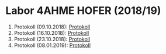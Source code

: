 # Labor 4AHME HOFER (2018/19)
  
1. Protokoll (09.10.2018):
  [Protokoll](https://github.com/HTLMechatronics/m15-la1-sx/blob/hoflam15/protokoll_g1_hoflam15_09_10_2018.md)
2. Protokoll (16.10.2018):
  [Protokoll](https://github.com/HTLMechatronics/m15-la1-sx/blob/hoflam15/protokoll_g1_hoflam15_16_10_2018.md)
3. Protokoll (23.10.2018):
  [Protokoll](https://github.com/HTLMechatronics/m15-la1-sx/blob/hoflam15/protokoll_g1_hoflam15_23_10_2018.md)
4. Protokoll (08.01.2019):
  [Protokoll](https://github.com/HTLMechatronics/m15-la1-sx/blob/hoflam15/protokoll_g1_hoflam15_08_01_2019.md)
